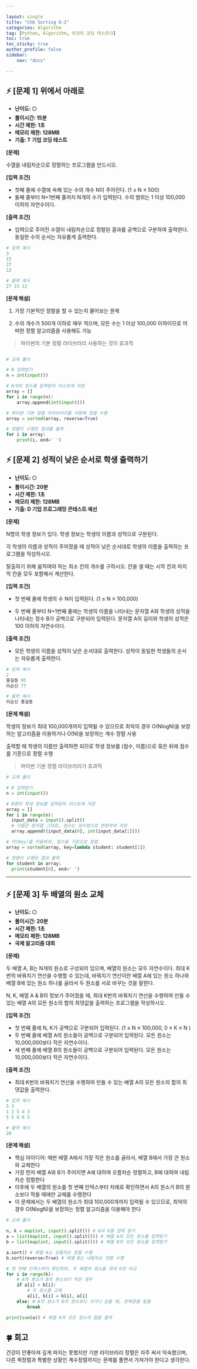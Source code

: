 ```yaml
---

layout: single
title: "Ch6 Sorting 6-2"
categories: Algorithm
tag: [Python, Algorithm, 이것이 코딩 테스트다]
toc: true
toc_sticky: true
author_profile: false
sidebar:
    nav: "docs"

---
```


## ⚡ [문제 1] 위에서 아래로

* **난이도: 🌕**
* **풀이시간: 15분**
* **시간 제한: 1초**
* **메모리 제한: 128MB**
* **기출: T 기업 코딩 테스트**


**[문제]**

수열을 내림차순으로 정렬하는 프로그램을 만드시오.

**[입력 조건]**

* 첫째 줄에 수열에 속해 있는 수의 개수 N이 주어진다. (1 ≤ N ≤ 500)
* 둘째 줄부터 N+1번째 줄까지 N개의 수가 입력된다. 수의 범위는 1 이상 100,000 이하의 자연수이다.

**[출력 조건]**

* 입력으로 주어진 수열이 내림차순으로 정렬된 결과를 공백으로 구분하여 출력한다. 동일한 수의 순서는 자유롭게 출력한다.

```python  
# 입력 예시
3
15
27
12

# 출력 예시
27 15 12

```

**[문제 해설]**

1. 가장 기본적인 정렬을 할 수 있는지 물어보는 문제

2. 수의 개수가 500개 이하로 매우 적으며, 모든 수는 1 이상 100,000 이하이므로 어떠한 정렬 알고리즘을 사용해도 가능

> 파이썬의 기본 정렬 라이브러리 사용하는 것이 효과적


```python

# 교재 풀이

# N 입력받기
n = int(input())

# N개의 정수를 입력받아 리스트에 저장
array = []
for i in range(n):
	array.append(int(input()))

# 파이썬 기본 정렬 라이브러리를 이용해 정렬 수행
array = sorted(array, reverse=True)

# 정렬이 수행된 결과를 출력
for i in array:
	print(i, end=' ')

```

## ⚡ [문제 2] 성적이 낮은 순서로 학생 출력하기

* **난이도: 🌕**
* **풀이시간: 20분**
* **시간 제한: 1초**
* **메모리 제한: 128MB**
* **기출: D 기업 프로그래밍 콘테스트 예선**


**[문제]**

N명의 학생 정보가 있다. 학생 정보는 학생의 이름과 성적으로 구분된다.

각 학생의 이름과 성적이 주어졌을 때 성적이 낮은 순서대로 학생의 이름을 출력하는 프로그램을 작성하시오.

탈출하기 위해 움직여야 하는 최소 칸의 개수를 구하시오. 칸을 셀 때는 시작 칸과 마지막 칸을 모두 포함해서 계산한다.

**[입력 조건]**

* 첫 번째 줄에 학생의 수 N이 입력된다. (1 ≤ N ≤ 100,000)

* 두 번째 줄부터 N+1번째 줄에는 학생의 이름을 나타내는 문자열 A와 학생의 성적을 나타내는 정수 B가 공백으로 구분되어 입력된다. 문자열 A의 길이와 학생의 성적은 100 이하의 자연수이다.

**[출력 조건]**

* 모든 학생의 이름을 성적이 낮은 순서대로 출력한다. 성적이 동일한 학생들의 순서는 자유롭게 출력한다.

```python  
# 입력 예시
2
홍길동 95
이순신 77

# 출력 예시
이순신 홍길동

```

**[문제 해설]**

학생의 정보가 최대 100,000개까지 입력될 수 있으므로 최악의 경우 O(NlogN)을 보장하는 알고리즘을 이용하거나 O(N)을 보장하는 계수 정렬 사용

출력할 때 학생의 이름만 출력하면 되므로 학생 정보를 (점수, 이름)으로 묶은 뒤에 점수를 기준으로 정렬 수행
> 파이썬 기본 정렬 라이브러리가 효과적

```python
# 교재 풀이

# N 입력받기
n = int(input())

# N명의 학생 정보를 입력받아 리스트에 저장
array = []
for i in range(n):
  input_data = input().split()
  # 이름은 문자열 그대로, 점수는 정수형으로 변환하여 저장
  array.append((input_data[0], int(input_data[1])))

# 키(Key)를 이용하야, 점수를 기준으로 정렬
array = sorted(array, key=lambda student: student[1])

# 정렬이 수행된 결과 출력
for student in array:
  print(student[0], end=' ')

```

---

## ⚡ [문제 3] 두 배열의 원소 교체

* **난이도: 🌕**
* **풀이시간: 20분**
* **시간 제한: 1초**
* **메모리 제한: 128MB**
* **국제 알고리즘 대회**


**[문제]**

두 배열 A, B는 N개의 원소로 구성되어 있으며, 배열의 원소는 모두 자연수이다. 최대 K번의 바꿔치기 연산을 수행할 수 있는데, 바꿔치기 연산이란 배열 A에 있는 원소 하나와 배열 B에 있는 원소 하나를 골라서 두 원소를 서로 바꾸는 것을 말한다.

N, K, 배열 A & B의 정보가 주어졌을 때, 최대 K번의 바꿔치기 연산을 수행하여 만들 수 있는 배열 A의 모든 원소의 합의 최댓값을 출력하는 프로그램을 작성하시오.

**[입력 조건]**

* 첫 번째 줄에 N, K가 공백으로 구분되어 입력된다. (1 ≤ N ≤ 100,000, 0 ≤ K ≤ N
)
* 두 번째 줄에 배열 A의 원소들이 공백으로 구분되어 입력된다. 모든 원소는 10,000,000보다 작은 자연수이다.
* 세 번째 줄에 배열 B의 원소들이 공백으로 구분되어 입력된다. 모든 원소는 10,000,000보다 작은 자연수이다.

**[출력 조건]**

* 최대 K번의 바꿔치기 연산을 수행하여 만들 수 있는 배열 A의 모든 원소의 합의 최댓값을 출력한다.

```python  
# 입력 예시
5 3
1 2 5 4 3
5 5 6 6 5

# 출력 예시
26

```

**[문제 해설]**

* 핵심 아이디어: 매번 배열 A에서 가장 작은 원소를 골라서, 배열 B에서 가장 큰 원소와 교체한다
* 가장 먼저 배열 A와 B가 주어지면 A에 대하여 오름차순 정렬하고, B에 대하여 내림차순 정렬한다
* 이후에 두 배열의 원소를 첫 번째 인덱스부터 차례로 확인하면서 A의 원소가 B의 원소보다 작을 때에만 교체를 수행한다
* 이 문제에서는 두 배열의 원소가 최대 100,000개까지 입력될 수 있으므로, 최악의 경우 O(NlogN)을 보장하는
정렬 알고리즘을 이용해야 한다


```python
# 교재 풀이

n, k = map(int, input().split()) # N과 K를 입력 받기
a = list(map(int, input().split())) # 배열 A의 모든 원소를 입력받기
b = list(map(int, input().split())) # 배열 B의 모든 원소를 입력받기

a.sort() # 배열 A는 오름차순 정렬 수행
b.sort(reverse=True) # 배열 B는 내림차순 정렬 수행

# 첫 번째 인덱스부터 확인하며, 두 배열의 원소를 최대 K번 비교
for i in range(k):
    # A의 원소가 B의 원소보다 작은 경우
    if a[i] < b[i]:
        # 두 원소를 교체
        a[i], b[i] = b[i], a[i]
    else: # A의 원소가 B의 원소보다 크거나 같을 때, 반복문을 탈출
        break

print(sum(a)) # 배열 A의 모든 원소의 합을 출력

```

## **🍀** 회고
건강이 안좋아져 깊게 파지는 못했지만 기본 라이브러리 정렬은 자주 써서 익숙했으며, 다른 퀵정렬과 특별한 상황인 계수정렬까지는 문제를 풀면서 가져가야 한다고 생각한다.

